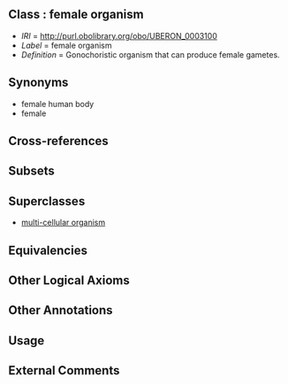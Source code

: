
## Class : female organism

 * *IRI* = http://purl.obolibrary.org/obo/UBERON_0003100
 * *Label* = female organism
 * *Definition* = Gonochoristic organism that can produce female gametes.

## Synonyms

 * female human body
 * female

## Cross-references


## Subsets


## Superclasses

 * [multi-cellular organism](../../UBERON/68/UBERON_0000468.md)

## Equivalencies


## Other Logical Axioms


## Other Annotations


## Usage


## External Comments

